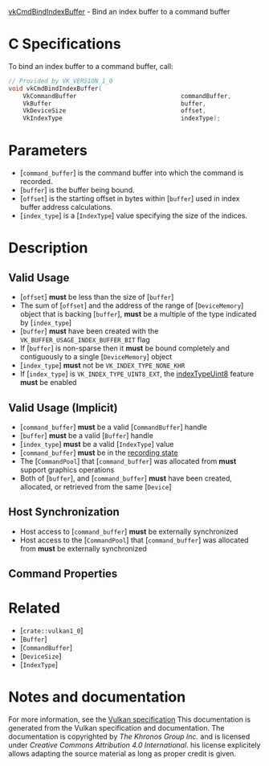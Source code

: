[vkCmdBindIndexBuffer](https://www.khronos.org/registry/vulkan/specs/1.3-extensions/man/html/vkCmdBindIndexBuffer.html) - Bind an index buffer to a command buffer

# C Specifications
To bind an index buffer to a command buffer, call:
```c
// Provided by VK_VERSION_1_0
void vkCmdBindIndexBuffer(
    VkCommandBuffer                             commandBuffer,
    VkBuffer                                    buffer,
    VkDeviceSize                                offset,
    VkIndexType                                 indexType);
```

# Parameters
- [`command_buffer`] is the command buffer into which the command is recorded.
- [`buffer`] is the buffer being bound.
- [`offset`] is the starting offset in bytes within [`buffer`] used in index buffer address calculations.
- [`index_type`] is a [`IndexType`] value specifying the size of the indices.

# Description
## Valid Usage
-  [`offset`] **must**  be less than the size of [`buffer`]
-    The sum of [`offset`] and the address of the range of [`DeviceMemory`] object that is backing [`buffer`],  **must**  be a multiple of the type indicated by [`index_type`]
-  [`buffer`] **must**  have been created with the `VK_BUFFER_USAGE_INDEX_BUFFER_BIT` flag
-    If [`buffer`] is non-sparse then it  **must**  be bound completely and contiguously to a single [`DeviceMemory`] object
-  [`index_type`] **must**  not be `VK_INDEX_TYPE_NONE_KHR`
-    If [`index_type`] is `VK_INDEX_TYPE_UINT8_EXT`, the [indexTypeUint8](https://www.khronos.org/registry/vulkan/specs/1.3-extensions/html/vkspec.html#features-indexTypeUint8) feature  **must**  be enabled

## Valid Usage (Implicit)
-  [`command_buffer`] **must**  be a valid [`CommandBuffer`] handle
-  [`buffer`] **must**  be a valid [`Buffer`] handle
-  [`index_type`] **must**  be a valid [`IndexType`] value
-  [`command_buffer`] **must**  be in the [recording state]()
-    The [`CommandPool`] that [`command_buffer`] was allocated from  **must**  support graphics operations
-    Both of [`buffer`], and [`command_buffer`] **must**  have been created, allocated, or retrieved from the same [`Device`]

## Host Synchronization
- Host access to [`command_buffer`] **must**  be externally synchronized
- Host access to the [`CommandPool`] that [`command_buffer`] was allocated from  **must**  be externally synchronized

## Command Properties

# Related
- [`crate::vulkan1_0`]
- [`Buffer`]
- [`CommandBuffer`]
- [`DeviceSize`]
- [`IndexType`]

# Notes and documentation
For more information, see the [Vulkan specification](https://www.khronos.org/registry/vulkan/specs/1.3-extensions/html/vkspec.html)
This documentation is generated from the Vulkan specification and documentation.
The documentation is copyrighted by *The Khronos Group Inc.* and is licensed under *Creative Commons Attribution 4.0 International*.
his license explicitely allows adapting the source material as long as proper credit is given.
        